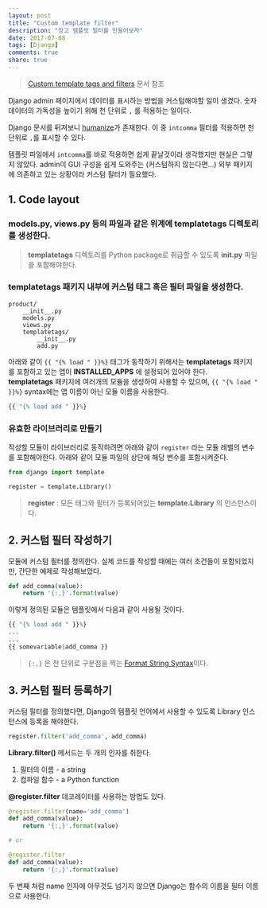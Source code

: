 ```yaml
---
layout: post
title: "Custom template filter"
description: "장고 템플릿 필터를 만들어보자"
date: 2017-07-08
tags: [Django]
comments: true
share: true
---
```


> [Custom template tags and filters](https://docs.djangoproject.com/en/1.11/howto/custom-template-tags/) 문서 참조

Django admin 페이지에서 데이터를 표시하는 방법을 커스텀해야할 일이 생겼다. 숫자 데이터의 가독성을 높이기 위해 천 단위로 `,` 를 적용하는 일이다. 

Django 문서를 뒤져보니 [humanize](https://docs.djangoproject.com/en/1.11/ref/contrib/humanize/)가 존재한다. 이 중 `intcomma` 필터를 적용하면 천 단위로 `,`를 표시할 수 있다. 

템플릿 파일에서 `intcomma`를 바로 적용하면 쉽게 끝날것이라 생각했지만 현실은 그렇지 않았다. admin이 GUI 구성을 쉽게 도와주는 (커스텀하지 않는다면...) 외부 패키지에 의존하고 있는 상황이라 커스텀 필터가 필요했다. 

## 1. Code layout

### **models.py**, **views.py** 등의 파일과 같은 위계에 **templatetags** 디렉토리를 생성한다.  
> **templatetags** 디렉토리를 Python package로 취급할 수 있도록 **__init__.py** 파일을 포함해야한다. 

### **templatetags** 패키지 내부에 커스텀 태그 혹은 필터 파일을 생성한다. 

```
product/
	__init__.py
	models.py
	views.py
	templatetags/
		__init__.py
		add.py
```

아래와 같이 `{{ "{% load " }}%}` 태그가 동작하기 위해서는 **templatetags** 패키지를 포함하고 있는 앱이 **INSTALLED_APPS** 에 설정되어 있어야 한다.  
**templatetags** 패키지에 여러개의 모듈을 생성하여 사용할 수 있으며, `{{ "{% load " }}%}` syntax에는 앱 이름이 아닌 모듈 이름을 사용한다. 

```python
{{ "{% load add " }}%}
```
### 유효한 라이브러리로 만들기
작성할 모듈이 라이브러리로 동작하려면 아래와 같이 `register` 라는 모듈 레벨의 변수를 포함해야한다. 
아래와 같이 모듈 파일의 상단에 해당 변수를 포함시켜준다.

```python
from django import template

register = template.Library()
```
> **register** : 모든 태그와 필터가 등록되어있는 **template.Library** 의 인스턴스이다. 



## 2. 커스텀 필터 작성하기
모듈에 커스텀 필터를 정의한다.
실제 코드를 작성할 때에는 여러 조건들이 포함되었지만, 간단한 예제로 작성해보았다.

```python
def add_comma(value):
	return '{:,}'.format(value)
```
이렇게 정의된 모듈은 템플릿에서 다음과 같이 사용될  것이다.

```python
{{ "{% load add " }}%}
...
...
{{ somevariable|add_comma }}
```

> `{:,}` 은 천 단위로 구분점을 찍는 [Format String Syntax](https://docs.python.org/2/library/string.html#grammar-token-format_spec)이다.  
 
## 3. 커스텀 필터 등록하기
커스텀 필터를 정의했다면, Django의 템플릿 언어에서 사용할 수 있도록 Library 인스턴스에 등록을 해야한다. 

```python
register.filter('add_comma', add_comma)
```

**Library.filter()** 메서드는 두 개의 인자를 취한다. 

1. 필터의 이름 - a string
2. 컴파일 함수 - a Python function

**@register.filter** 데코레이터를 사용하는 방법도 있다.

```python
@register.filter(name='add_comma')
def add_comma(value):
	return '{:,}'.format(value)

# or

@register.filter
def add_comma(value):
	return '{:,}'.format(value)
```
두 번째 처럼 name 인자에 아무것도 넘기지 않으면 Django는 함수의 이름을 필터 이름으로 사용한다. 